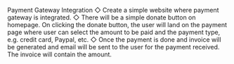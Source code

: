 Payment Gateway Integration
◇ Create a simple website where payment gateway is integrated.
◇ There will be a simple donate button on homepage. On clicking
   the donate button, the user will land on the payment page where
   user can select the amount to be paid and the payment type, e.g.
   credit card, Paypal, etc.
◇ Once the payment is done and invoice will be generated and
   email will be sent to the user for the payment received. The
   invoice will contain the amount.
